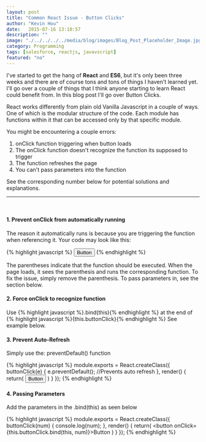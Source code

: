 ```yaml
---
layout: post
title: "Common React Issue - Button Clicks"
author: "Kevin Hou"
date:   2015-07-16 13:10:57
description: ""
image: "./../../../../media/blog/images/Blog_Post_Placeholder_Image.jpg"
category: Programming
tags: [salesforce, reactjs, javavscript]
featured: "no"
---
```

I've started to get the hang of <b>React</b> and <b>ES6</b>, but it's only been three weeks and there are of course tons and tons of things I haven't learned yet. I'll go over a couple of things that I think anyone starting to learn React could benefit from. In this blog post I'll go over Button Clicks.
 
React works differently from plain old Vanilla Javascript in a couple of ways. One of which is the modular structure of the code. Each module has functions within it that can be accessed only by that specific module.
 
You might be encountering a couple errors:
<ol>
  <li>onClick function triggering when button loads</li>
  <li>The onClick function doesn't recognize the function its supposed to trigger</li>
  <li>The function refreshes the page</li>
  <li>You can't pass parameters into the function</li>
</ol>
See the corresponding number below for potential solutions and explanations.

<hr />
<br />

<h4>1. Prevent onClick from automatically running</h4>
The reason it automatically runs is because you are triggering the function when referencing it. Your code may look like this:

{% highlight javascript %}
<button onClick={this.buttonClick()}>Button</button>
{% endhighlight %}

The parentheses indicate that the function should be executed. When the page loads, it sees the parenthesis and runs the corresponding function. To fix the issue, simply remove the parenthesis. To pass parameters in, see the section below.

<h4>2. Force onClick to recognize function</h4>
Use
{% highlight javascript %}.bind(this){% endhighlight %}
at the end of
{% highlight javascript %}{this.buttonClick}{% endhighlight %}
See example below.
 
<h4>3. Prevent Auto-Refresh</h4>
Simply use the: preventDefault() function

{% highlight javascript %}
module.exports = React.createClass({
  buttonClick(e) {
    e.preventDefault(); //Prevents auto refresh
  },
  render() {
    return(
      <button onClick={this.buttonClick.bind(this)}>Button</button>
    )
  }
});
{% endhighlight %}
 
 
<h4>4. Passing Parameters</h4>
Add the parameters in the .bind(this) as seen below

{% highlight javascript %}
module.exports = React.createClass({
  buttonClick(num) {
    console.log(num);
  },
  render() {
    return(
      <button onClick={this.buttonClick.bind(this, num)}>Button</button>
    )
  }
});
{% endhighlight %}